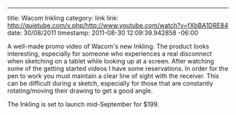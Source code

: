 --- 
title: Wacom Inkling
category: link
link: http://quietube.com/v.php/http://www.youtube.com/watch?v=fXbBA1DRE84
date: 30/08/2011
timestamp: 2011-08-30 12:09:39.942858 -06:00

A well-made promo video of Wacom's new Inkling. The product looks interesting, especially for someone who experiences a real disconnect when sketching on a tablet while looking up at a screen. After watching some of the getting started videos I have some reservations. In order for the pen to work you must maintain a clear line of sight with the receiver. This can be difficult during a sketch, especially for those that are constantly rotating/moving their drawing to get a good angle.

The Inkling is set to launch mid-September for $199.

